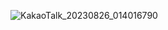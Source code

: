 ![KakaoTalk_20230826_014016790](https://github.com/joonyle99/ASH/assets/67359781/480db3d9-2394-4684-b3c9-de688a52026a)
